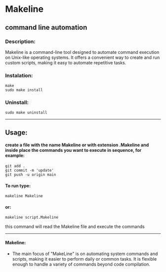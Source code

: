 # Makeline

## command line automation

### Description:

Makeline is a command-line tool designed to automate command execution on Unix-like operating systems. It offers a convenient way to create and run custom scripts, making it easy to automate repetitive tasks.

### Instalation:

    make
    sudo make install

### Uninstall:

    sudo make uninstall
----------

## Usage:

#### create a file with the name Makeline or with extension .Makeline and inside place the commands you want to execute in sequence, for example:

    git add .
    git commit -m 'update'
    git push -u origin main
    
#### To run type:

    makeline Makeline

#### or:

    makeline script.Makeline
    
this command will read the Makeline file and execute the commands

----------

#### Makeline:

- The main focus of "MakeLine" is on automating system commands and scripts, making it easier to perform daily or common tasks. It is flexible enough to handle a variety of commands beyond code compilation.

